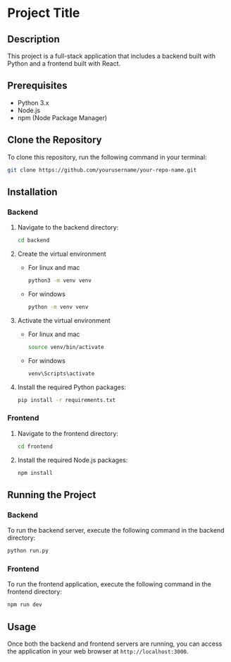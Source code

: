 # Project Title

## Description

This project is a full-stack application that includes a backend built with Python and a frontend built with React.

## Prerequisites

- Python 3.x
- Node.js
- npm (Node Package Manager)

## Clone the Repository

To clone this repository, run the following command in your terminal:

```bash
git clone https://github.com/yourusername/your-repo-name.git
```

## Installation

### Backend

1. Navigate to the backend directory:

   ```bash
   cd backend
   ```

2. Create the virtual environment
   - For linux and mac
     ```bash
     python3 -m venv venv
     ```
   - For windows
     ```bash
     python -m venv venv
     ```
3. Activate the virtual environment

   - For linux and mac
     ```bash
     source venv/bin/activate
     ```
   - For windows
     ```bash
     venv\Scripts\activate
     ```

4. Install the required Python packages:
   ```bash
   pip install -r requirements.txt
   ```

### Frontend

1. Navigate to the frontend directory:
   ```bash
   cd frontend
   ```
2. Install the required Node.js packages:
   ```bash
   npm install
   ```

## Running the Project

### Backend

To run the backend server, execute the following command in the backend directory:

```bash
python run.py
```

### Frontend

To run the frontend application, execute the following command in the frontend directory:

```bash
npm run dev
```

## Usage

Once both the backend and frontend servers are running, you can access the application in your web browser at `http://localhost:3000`.
